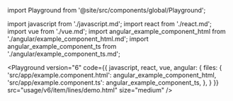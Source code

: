 import Playground from '@site/src/components/global/Playground';

import javascript from './javascript.md';
import react from './react.md';
import vue from './vue.md';
import angular_example_component_html from './angular/example_component_html.md';
import angular_example_component_ts from './angular/example_component_ts.md';

<Playground
  version="6"
  code={{
    javascript,
    react,
    vue,
    angular: {
      files: {
        'src/app/example.component.html': angular_example_component_html,
        'src/app/example.component.ts': angular_example_component_ts,
      },
    }
  }}
  src="usage/v6/item/lines/demo.html"
  size="medium"
/>
